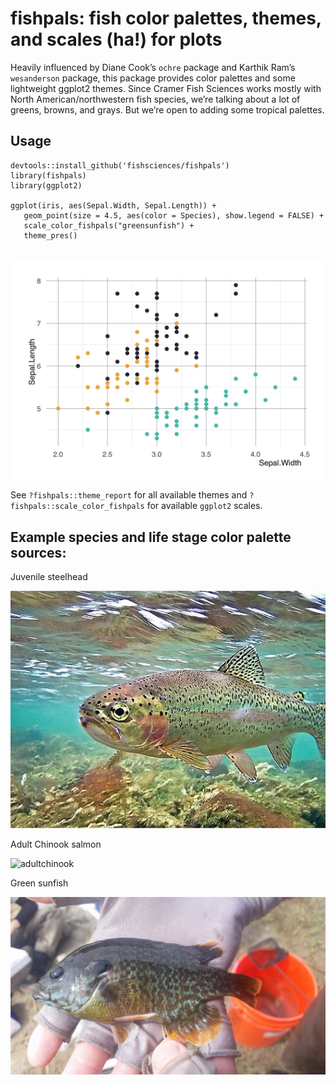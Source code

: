 
<!-- README.md is generated from README.Rmd. Please edit that file -->

# fishpals: fish color palettes, themes, and scales (ha\!) for plots

Heavily influenced by Diane Cook’s `ochre` package and Karthik Ram’s
`wesanderson` package, this package provides color palettes and some
lightweight ggplot2 themes. Since Cramer Fish Sciences works mostly with
North American/northwestern fish species, we’re talking about a lot of
greens, browns, and grays. But we’re open to adding some tropical
palettes.

## Usage

``` 
devtools::install_github('fishsciences/fishpals')
library(fishpals)
library(ggplot2)

ggplot(iris, aes(Sepal.Width, Sepal.Length)) +
   geom_point(size = 4.5, aes(color = Species), show.legend = FALSE) +
   scale_color_fishpals("greensunfish") +
   theme_pres()
   
```

![ggplot2\_example](https://raw.githubusercontent.com/fishsciences/fishpals/master/fishphotos/ggplot2_example.jpeg)

See `?fishpals::theme_report` for all available themes and
`?fishpals::scale_color_fishpals` for available `ggplot2` scales.

## Example species and life stage color palette sources:

Juvenile
steelhead

![juvenilesteelehad2](https://raw.githubusercontent.com/fishsciences/fishpals/master/fishphotos/juvenile_steelhead2.jpg)

Adult Chinook
salmon

![adultchinook](https://c1.staticflickr.com/9/8614/30177831831_4194c59228_b.jpg)

Green
sunfish

![greensunfish](https://raw.githubusercontent.com/fishsciences/fishpals/master/fishphotos/green_sunfish.jpg)
